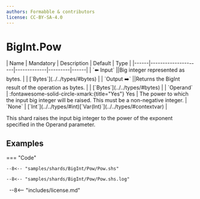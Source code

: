 ```yaml
---
authors: Formabble & contributors
license: CC-BY-SA-4.0
---
```



# BigInt.Pow

<div class="sh-parameters" markdown="1">
| Name | Mandatory | Description | Default | Type |
|------|---------------------|-------------|---------|------|
| `⬅️ Input` ||Big integer represented as bytes. | | [`Bytes`](../../types/#bytes) |
| `Output ➡️` ||Returns the BigInt result of the operation as bytes. | | [`Bytes`](../../types/#bytes) |
| `Operand` | :fontawesome-solid-circle-xmark:{title="Yes"} Yes  | The power to which the input big integer will be raised. This must be a non-negative integer. | `None` | [`Int`](../../types/#int)[`Var(Int)`](../../types/#contextvar) |

</div>

This shard raises the input big integer to the power of the exponent specified in the  Operand parameter.

## Examples

=== "Code"

  ```x86asm linenums="1"
  --8<-- "samples/shards/BigInt/Pow/Pow.shs"
  ```

  ```
  --8<-- "samples/shards/BigInt/Pow/Pow.shs.log"
  ```
&nbsp;
--8<-- "includes/license.md"

